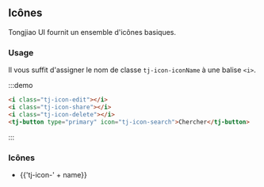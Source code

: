 ## Icônes

Tongjiao UI fournit un ensemble d'icônes basiques.

### Usage

Il vous suffit d'assigner le nom de classe `tj-icon-iconName` à une balise `<i>`.

:::demo

```html
<i class="tj-icon-edit"></i>
<i class="tj-icon-share"></i>
<i class="tj-icon-delete"></i>
<tj-button type="primary" icon="tj-icon-search">Chercher</tj-button>
```

:::

### Icônes

<ul class="icon-list">
  <li v-for="name in $icon" :key="name">
    <span>
      <i :class="'tj-icon-' + name"></i>
      <span class="icon-name">{{'tj-icon-' + name}}</span>
    </span>
  </li>
</ul>
